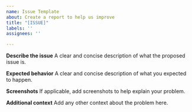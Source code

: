 ```yaml
---
name: Issue Template
about: Create a report to help us improve
title: "[ISSUE]"
labels: ''
assignees: ''

---
```


**Describe the issue**
A clear and concise description of what the proposed issue is.

**Expected behavior**
A clear and concise description of what you expected to happen.

**Screenshots**
If applicable, add screenshots to help explain your problem.

**Additional context**
Add any other context about the problem here.
